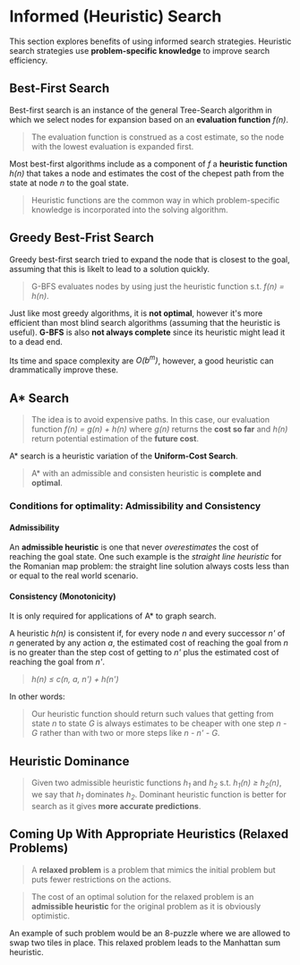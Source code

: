 # Informed (Heuristic) Search

This section explores benefits of using informed search strategies. Heuristic
search strategies use **problem-specific knowledge** to improve search
efficiency.

## Best-First Search

Best-first search is an instance of the general Tree-Search algorithm in which
we select nodes for expansion based on an **evaluation function** _f(n)_.

> The evaluation function is construed as a cost estimate, so the node with the
> lowest evaluation is expanded first.

Most best-first algorithms include as a component of _f_ a
**heuristic function** _h(n)_ that takes a node and estimates the cost of the
chepest path from the state at node _n_ to the goal state.

> Heuristic functions are the common way in which problem-specific knowledge is
> incorporated into the solving algorithm.

## Greedy Best-Frist Search

Greedy best-first search tried to expand the node that is closest to the goal,
assuming that this is likelt to lead to a solution quickly.

> G-BFS evaluates nodes by using just the heuristic function s.t.
> _f(n) = h(n)_.

Just like most greedy algorithms, it is **not optimal**, however it's more
efficient than most blind search algorithms (assuming that the heuristic is
useful). **G-BFS** is also **not always complete** since its heuristic might
lead it to a dead end.

Its time and space complexity are _O(b<sup>m</sup>)_, however, a good heuristic
can drammatically improve these.

## A\* Search

> The idea is to avoid expensive paths. In this case, our evaluation function
> _f(n) = g(n) + h(n)_ where _g(n)_ returns the **cost so far** and _h(n)_
> return potential estimation of the **future cost**.

A\* search is a heuristic variation of the **Uniform-Cost Search**.

> A\* with an admissible and consisten heuristic is **complete and optimal**.

### Conditions for optimality: Admissibility and Consistency

#### Admissibility

An **admissible heuristic** is one that never _overestimates_ the cost of
reaching the goal state. One such example is the _straight line heuristic_ for
the Romanian map problem: the straight line solution always costs less than
or equal to the real world scenario.

#### Consistency (Monotonicity)

It is only required for applications of A\* to graph search.

A heuristic _h(n)_ is consistent if, for every node _n_ and every successor
_n'_ of _n_ generated by any action _a_, the estimated cost of reaching the
goal from _n_ is no greater than the step cost of getting to _n'_ plus the
estimated cost of reaching the goal from _n'_.

> _h(n) ≤ c(n, a, n') + h(n')_

In other words:

> Our heuristic function should return such values that getting from state
> _n_ to state _G_ is always estimates to be cheaper with one step _n - G_
> rather than with two or more steps like _n - n' - G_.

## Heuristic Dominance

> Given two admissible heuristic functions _h<sub>1</sub>_ and _h<sub>2</sub>_
> s.t. _h<sub>1</sub>(n) ≥ h<sub>2</sub>(n)_, we say that _h<sub>1</sub>_
> dominates _h<sub>2</sub>_. Dominant heuristic function is better for search
> as it gives **more accurate predictions**.

## Coming Up With Appropriate Heuristics (Relaxed Problems)

> A **relaxed problem** is a problem that mimics the initial problem but puts
> fewer restrictions on the actions.

> The cost of an optimal solution for the relaxed problem is an
> **admissible heuristic** for the original problem as it is obviously
> optimistic.

An example of such problem would be an 8-puzzle where we are allowed to swap
two tiles in place. This relaxed problem leads to the Manhattan sum heuristic.
